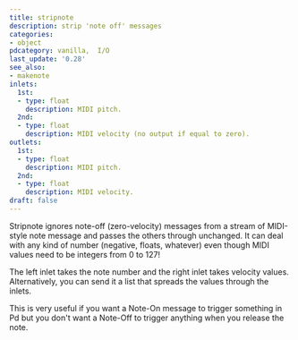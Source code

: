```yaml
---
title: stripnote
description: strip 'note off' messages
categories:
- object
pdcategory: vanilla,  I/O 
last_update: '0.28'
see_also:
- makenote
inlets:
  1st:
  - type: float
    description: MIDI pitch.
  2nd:
  - type: float
    description: MIDI velocity (no output if equal to zero).
outlets:
  1st:
  - type: float
    description: MIDI pitch.
  2nd:
  - type: float
    description: MIDI velocity.
draft: false
---
```

Stripnote ignores note-off (zero-velocity) messages from a stream of MIDI-style note message and passes the others through unchanged. It can deal with any kind of number (negative,  floats,  whatever) even though MIDI values need to be integers from 0 to 127!

The left inlet takes the note number and the right inlet takes velocity values. Alternatively,  you can send it a list that spreads the values through the inlets.

This is very useful if you want a Note-On message to trigger something in Pd but you don't want a Note-Off to trigger anything when you release the note.
